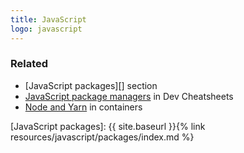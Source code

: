 ```yaml
---
title: JavaScript
logo: javascript
---
```




### Related

- [JavaScript packages][] section
- [JavaScript package managers](https://michaelcurrin.github.io/dev-cheatsheets/cheatsheets/package-managers/javascript/) in Dev Cheatsheets
- [Node and Yarn](https://michaelcurrin.github.io/code-cookbook/recipes/containers/docker/node-yarn.html) in containers

[JavaScript packages]: {{ site.baseurl }}{% link resources/javascript/packages/index.md %}
